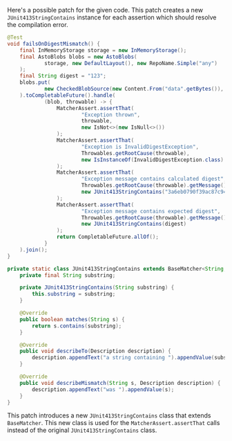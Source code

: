 Here's a possible patch for the given code. This patch creates a new `JUnit413StringContains` instance for each assertion which should resolve the compilation error.

```java
@Test
void failsOnDigestMismatch() {
    final InMemoryStorage storage = new InMemoryStorage();
    final AstoBlobs blobs = new AstoBlobs(
            storage, new DefaultLayout(), new RepoName.Simple("any")
    );
    final String digest = "123";
    blobs.put(
            new CheckedBlobSource(new Content.From("data".getBytes()), new Digest.Sha256(digest))
    ).toCompletableFuture().handle(
            (blob, throwable) -> {
                MatcherAssert.assertThat(
                        "Exception thrown",
                        throwable,
                        new IsNot<>(new IsNull<>())
                );
                MatcherAssert.assertThat(
                        "Exception is InvalidDigestException",
                        Throwables.getRootCause(throwable),
                        new IsInstanceOf(InvalidDigestException.class)
                );
                MatcherAssert.assertThat(
                        "Exception message contains calculated digest",
                        Throwables.getRootCause(throwable).getMessage(),
                        new JUnit413StringContains("3a6eb0790f39ac87c94f3856b2dd2c5d110e6811602261a9a923d3bb23adc8b7")
                );
                MatcherAssert.assertThat(
                        "Exception message contains expected digest",
                        Throwables.getRootCause(throwable).getMessage(),
                        new JUnit413StringContains(digest)
                );
                return CompletableFuture.allOf();
            }
    ).join();
}

private static class JUnit413StringContains extends BaseMatcher<String, String> {
    private final String substring;

    private JUnit413StringContains(String substring) {
        this.substring = substring;
    }

    @Override
    public boolean matches(String s) {
        return s.contains(substring);
    }

    @Override
    public void describeTo(Description description) {
        description.appendText("a string containing ").appendValue(substring);
    }

    @Override
    public void describeMismatch(String s, Description description) {
        description.appendText("was ").appendValue(s);
    }
}
```

This patch introduces a new `JUnit413StringContains` class that extends `BaseMatcher`. This new class is used for the `MatcherAssert.assertThat` calls instead of the original `JUnit413StringContains` class.
